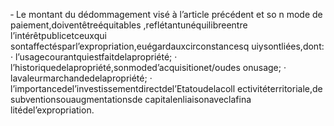 ‐ Le montant du dédommagement visé à l’article précédent et so n mode de paiement,doiventêtreéquitables ,reflétantunéquilibreentre l’intérêtpublicetceuxqui sontaffectésparl’expropriation,euégardauxcirconstancesq uiysontliées,dont:
· l’usagecourantquiestfaitdelapropriété;
· l’historiquedelapropriété,sonmoded’acquisitionet/oudes onusage;
· lavaleurmarchandedelapropriété;
· l’importancedel’investissementdirectdel’Etatoudelacoll ectivitéterritoriale,de subventionsouaugmentationsde capitalenliaisonaveclafina litédel’expropriation.
